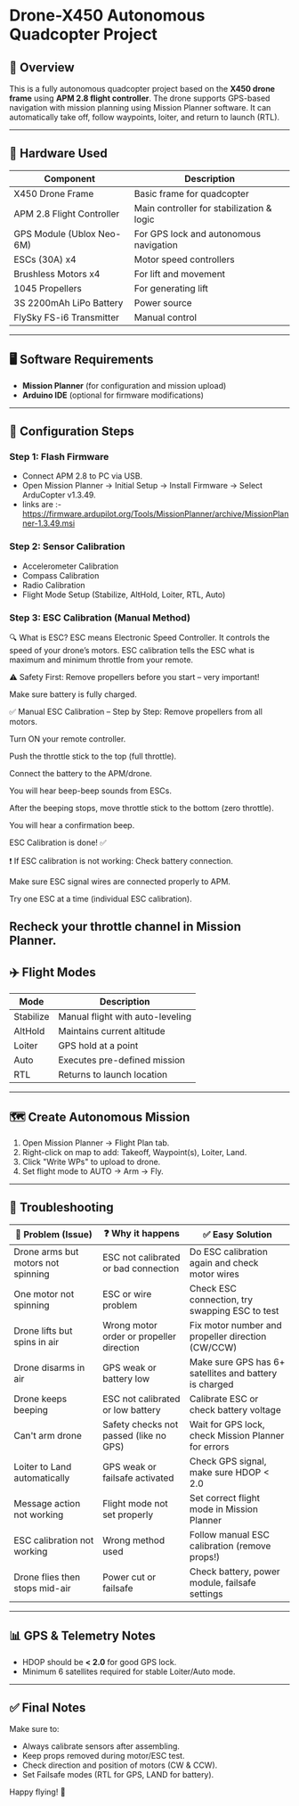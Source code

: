 # Drone-X450 Autonomous Quadcopter Project

## 📌 Overview

This is a fully autonomous quadcopter project based on the **X450 drone frame** using **APM 2.8 flight controller**. The drone supports GPS-based navigation with mission planning using Mission Planner software. It can automatically take off, follow waypoints, loiter, and return to launch (RTL).

---

## 🧰 Hardware Used

| Component                 | Description                               |
| ------------------------- | ----------------------------------------- |
| X450 Drone Frame          | Basic frame for quadcopter                |
| APM 2.8 Flight Controller | Main controller for stabilization & logic |
| GPS Module (Ublox Neo-6M) | For GPS lock and autonomous navigation    |
| ESCs (30A) x4             | Motor speed controllers                   |
| Brushless Motors x4       | For lift and movement                     |
| 1045 Propellers           | For generating lift                       |
| 3S 2200mAh LiPo Battery   | Power source                              |
| FlySky FS-i6 Transmitter  | Manual control                            |


---

## 🖥️ Software Requirements

* **Mission Planner** (for configuration and mission upload)
* **Arduino IDE** (optional for firmware modifications)

---

## 🔧 Configuration Steps

### Step 1: Flash Firmware

* Connect APM 2.8 to PC via USB.
* Open Mission Planner → Initial Setup → Install Firmware → Select ArduCopter v1.3.49.
* links are :- https://firmware.ardupilot.org/Tools/MissionPlanner/archive/MissionPlanner-1.3.49.msi

### Step 2: Sensor Calibration

* Accelerometer Calibration
* Compass Calibration
* Radio Calibration
* Flight Mode Setup (Stabilize, AltHold, Loiter, RTL, Auto)

### Step 3: ESC Calibration (Manual Method)
🔍 What is ESC?
ESC means Electronic Speed Controller.
It controls the speed of your drone’s motors.
ESC calibration tells the ESC what is maximum and minimum throttle from your remote.

⚠️ Safety First:
Remove propellers before you start – very important!

Make sure battery is fully charged.

✅ Manual ESC Calibration – Step by Step:
Remove propellers from all motors.

Turn ON your remote controller.

Push the throttle stick to the top (full throttle).

Connect the battery to the APM/drone.

You will hear beep-beep sounds from ESCs.

After the beeping stops, move throttle stick to the bottom (zero throttle).

You will hear a confirmation beep.

ESC Calibration is done! ✅

❗ If ESC calibration is not working:
Check battery connection.

Make sure ESC signal wires are connected properly to APM.

Try one ESC at a time (individual ESC calibration).

Recheck your throttle channel in Mission Planner.
---

## ✈️ Flight Modes

| Mode      | Description                      |
| --------- | -------------------------------- |
| Stabilize | Manual flight with auto-leveling |
| AltHold   | Maintains current altitude       |
| Loiter    | GPS hold at a point              |
| Auto      | Executes pre-defined mission     |
| RTL       | Returns to launch location       |

---

## 🗺️ Create Autonomous Mission

1. Open Mission Planner → Flight Plan tab.
2. Right-click on map to add: Takeoff, Waypoint(s), Loiter, Land.
3. Click "Write WPs" to upload to drone.
4. Set flight mode to AUTO → Arm → Fly.

---

## 🧪 Troubleshooting

| 🚨 Problem (Issue)                 | ❓ Why it happens                         | ✅ Easy Solution                                        |
| ---------------------------------- | ---------------------------------------- | ------------------------------------------------------ |
| Drone arms but motors not spinning | ESC not calibrated or bad connection     | Do ESC calibration again and check motor wires         |
| One motor not spinning             | ESC or wire problem                      | Check ESC connection, try swapping ESC to test         |
| Drone lifts but spins in air       | Wrong motor order or propeller direction | Fix motor number and propeller direction (CW/CCW)      |
| Drone disarms in air               | GPS weak or battery low                  | Make sure GPS has 6+ satellites and battery is charged |
| Drone keeps beeping                | ESC not calibrated or low battery        | Calibrate ESC or check battery voltage                 |
| Can't arm drone                    | Safety checks not passed (like no GPS)   | Wait for GPS lock, check Mission Planner for errors    |
| Loiter to Land automatically       | GPS weak or failsafe activated           | Check GPS signal, make sure HDOP < 2.0                 |
| Message action not working         | Flight mode not set properly             | Set correct flight mode in Mission Planner             |
| ESC calibration not working        | Wrong method used                        | Follow manual ESC calibration (remove props!)          |
| Drone flies then stops mid-air     | Power cut or failsafe                    | Check battery, power module, failsafe settings         |

---

## 📊 GPS & Telemetry Notes

* HDOP should be **< 2.0** for good GPS lock.
* Minimum 6 satellites required for stable Loiter/Auto mode.

---

## ✅ Final Notes

Make sure to:

* Always calibrate sensors after assembling.
* Keep props removed during motor/ESC test.
* Check direction and position of motors (CW & CCW).
* Set Failsafe modes (RTL for GPS, LAND for battery).

Happy flying! 🚁
